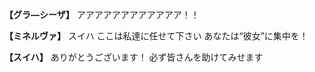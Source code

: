 
**【グラ―シーザ】**
アアアアアアアアアアアア！！

**【ミネルヴァ】**
スイハ
ここは私達に任せて下さい
あなたは“彼女”に集中を！

**【スイハ】**
ありがとうございます！
必ず皆さんを助けてみせます